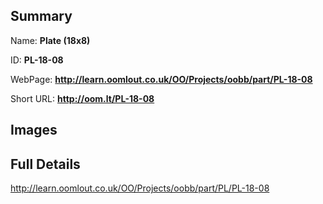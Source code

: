 

## Summary
 
Name: __Plate (18x8)__

ID: __PL-18-08__

WebPage: __http://learn.oomlout.co.uk/OO/Projects/oobb/part/PL-18-08__

Short URL: __http://oom.lt/PL-18-08__


## Images




## Full Details

 http://learn.oomlout.co.uk/OO/Projects/oobb/part/PL/PL-18-08

